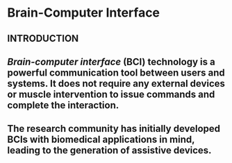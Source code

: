# Brain-Computer Interface
## INTRODUCTION 

*Brain-computer interface* (BCI) technology is a powerful communication tool
between users and systems. It does not require any external devices or muscle
intervention to issue commands and complete the interaction.
------------------------------------------------------------------------
The research community has initially developed __BCIs__ with biomedical applications in mind,
leading to the generation of assistive devices.
------------------------------------------------------------------------
